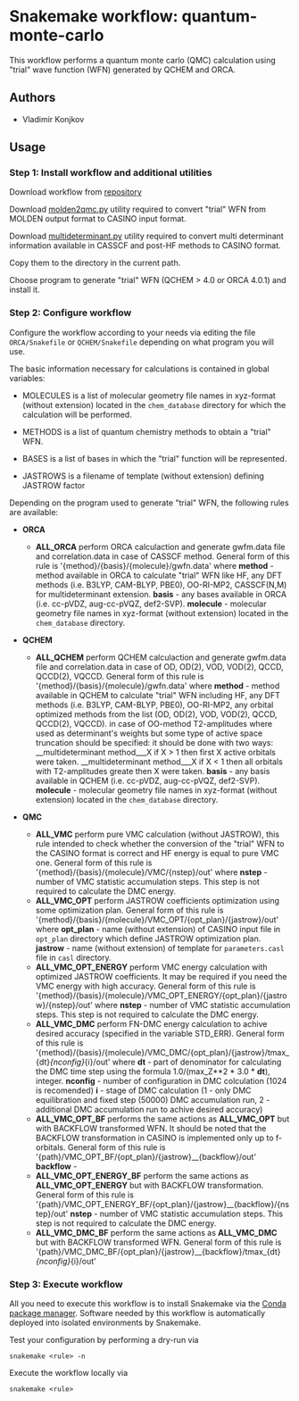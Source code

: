# Snakemake workflow: quantum-monte-carlo
This workflow performs a quantum monte carlo (QMC) calculation using "trial" wave function (WFN)
generated by QCHEM and ORCA.

## Authors

* Vladimir Konjkov

## Usage

### Step 1: Install workflow and additional utilities

Download workflow from [repository](https://github.com/Konjkov/snakerules)

Download [molden2qmc.py](https://github.com/Konjkov/molden2qmc) utility required to convert "trial" WFN from MOLDEN output format to CASINO input format.

Download [multideterminant.py](https://github.com/Konjkov/molden2qmc) utility required to convert multi determinant information available in CASSCF and post-HF methods to CASINO format.

Copy them to the directory in the current path.

Choose program to generate "trial" WFN (QCHEM > 4.0 or ORCA 4.0.1) and install it.


### Step 2: Configure workflow

Configure the workflow according to your needs via editing the file `ORCA/Snakefile` or `QCHEM/Snakefile` depending on what program you will use.

The basic information necessary for calculations is contained in global variables:

* MOLECULES is a list of molecular geometry file names in xyz-format (without extension) located in the `chem_database` directory for which the calculation will be performed.

* METHODS is a list of quantum chemistry methods to obtain a "trial" WFN.

* BASES is a list of bases in which the "trial" function will be represented.

* JASTROWS is a filename of template (without extension) defining JASTROW factor

Depending on the program used to generate "trial" WFN, the following rules are available:

* __ORCA__
    * __ALL_ORCA__
        perform ORCA calculaction and generate gwfm.data file and correlation.data in case of CASSCF method.
        General form of this rule is '{method}/{basis}/{molecule}/gwfn.data' where
        __method__ - method available in ORCA to calculate "trial" WFN like HF, any DFT methods (i.e. B3LYP, CAM-BLYP, PBE0), OO-RI-MP2, CASSCF(N,M) for multideterminant extension.
        __basis__ - any bases available in ORCA (i.e. cc-pVDZ, aug-cc-pVQZ, def2-SVP).
        __molecule__ - molecular geometry file names in xyz-format (without extension) located in the `chem_database` directory.

* __QCHEM__
    * __ALL_QCHEM__
        perform QCHEM calculaction and generate gwfm.data file and correlation.data in case of OD, OD(2), VOD, VOD(2), QCCD, QCCD(2), VQCCD.
        General form of this rule is '{method}/{basis}/{molecule}/gwfn.data' where
        __method__ - method available in QCHEM to calculate "trial" WFN including HF, any DFT methods (i.e. B3LYP, CAM-BLYP, PBE0), OO-RI-MP2, any orbital optimized methods from the list (OD, OD(2), VOD, VOD(2), QCCD, QCCD(2), VQCCD).
        in case of OO-method T2-amplitudes where used as determinant's weights but some type of active space truncation should be specified:
        it should be done with two ways:
          __multideterminant method___X if X > 1 then first X active orbitals were taken.
          __multideterminant method___X if X < 1 then all orbitals with T2-amplitudes greate then X were taken.
        __basis__ - any basis available in QCHEM (i.e. cc-pVDZ, aug-cc-pVQZ, def2-SVP).
        __molecule__ - molecular geometry file names in xyz-format (without extension) located in the `chem_database` directory.

* __QMC__
    * __ALL_VMC__
        perform pure VMC calculation (without JASTROW), this rule intended to check whether the conversion of the "trial" WFN to the CASINO format is correct and HF energy is equal to pure VMC one.
        General form of this rule is '{method}/{basis}/{molecule}/VMC/{nstep}/out' where
        __nstep__ - number of VMC statistic accumulation steps.
        This step is not required to calculate the DMC energy.
    * __ALL_VMC_OPT__
        perform JASTROW coefficients optimization using some optimization plan.
        General form of this rule is '{method}/{basis}/{molecule}/VMC_OPT/{opt_plan}/{jastrow}/out' where
        __opt_plan__ - name (without extension) of CASINO input file in `opt_plan` directory which define JASTROW optimization plan.
        __jastrow__ - name (without extension) of template for `parameters.casl` file in `casl` directory.
    * __ALL_VMC_OPT_ENERGY__
        perform VMC energy calculation with optimized JASTROW coefficients. It may be required if you need the VMC energy with high accuracy.
        General form of this rule is '{method}/{basis}/{molecule}/VMC_OPT_ENERGY/{opt_plan}/{jastrow}/{nstep}/out' where
        __nstep__ - number of VMC statistic accumulation steps.
        This step is not required to calculate the DMC energy.
    * __ALL_VMC_DMC__
        perform FN-DMC energy calculation to achive desired accuracy (specified in the variable STD_ERR).
        General form of this rule is '{method}/{basis}/{molecule}/VMC_DMC/{opt_plan}/{jastrow}/tmax_{dt}_{nconfig}_{i}/out' where
        __dt__ - part of denominator for calculating the DMC time step using the formula 1.0/(max_Z**2 * 3.0 * __dt__), integer.
        __nconfig__ - number of configuration in DMC colculation (1024 is recomended)
        __i__ - stage of DMC calculation (1 - only DMC equilibration and fixed step (50000) DMC accumulation run, 2 - additional DMC accumulation run to achive desired accuracy)
    * __ALL_VMC_OPT_BF__
        performs the same actions as __ALL_VMC_OPT__ but with BACKFLOW transformed WFN.
        It should be noted that the BACKFLOW transformation in CASINO is implemented only up to f-orbitals.
        General form of this rule is '{path}/VMC_OPT_BF/{opt_plan}/{jastrow}__{backflow}/out'
        __backflow__ - 
    * __ALL_VMC_OPT_ENERGY_BF__
        perform the same actions as __ALL_VMC_OPT_ENERGY__ but with BACKFLOW transformation.
        General form of this rule is '{path}/VMC_OPT_ENERGY_BF/{opt_plan}/{jastrow}__{backflow}/{nstep}/out'
        __nstep__ - number of VMC statistic accumulation steps.
        This step is not required to calculate the DMC energy.
    * __ALL_VMC_DMC_BF__
        perform the same actions as __ALL_VMC_DMC__ but with BACKFLOW transformed WFN.
        General form of this rule is '{path}/VMC_DMC_BF/{opt_plan}/{jastrow}__{backflow}/tmax_{dt}_{nconfig}_{i}/out'

### Step 3: Execute workflow

All you need to execute this workflow is to install Snakemake via the [Conda package manager](http://snakemake.readthedocs.io/en/stable/getting_started/installation.html#installation-via-conda). Software needed by this workflow is automatically deployed into isolated environments by Snakemake.

Test your configuration by performing a dry-run via

    snakemake <rule> -n

Execute the workflow locally via

    snakemake <rule>
